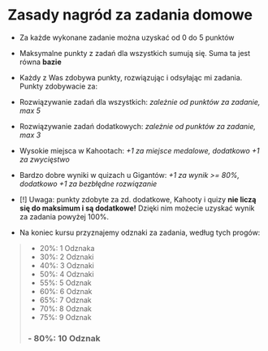 # Zasady nagród za zadania domowe

- Za każde wykonane zadanie można uzyskać od 0 do 5 punktów
- Maksymalne punkty z zadań dla wszystkich sumują się. Suma ta jest równa **bazie**
- Każdy z Was zdobywa punkty, rozwiązując i odsyłając mi zadania. Punkty zdobywacie za:
 - Rozwiązywanie zadań dla wszystkich: *zależnie od punktów za zadanie, max 5*
 - Rozwiązywanie zadań dodatkowych: *zależnie od punktów za zadanie, max 3*
 - Wysokie miejsca w Kahootach: *+1 za miejsce medalowe, dodatkowo +1 za zwycięstwo*
 - Bardzo dobre wyniki w quizach u Gigantów: *+1 za wynik >= 80%, dodatkowo +1 za bezbłędne rozwiązanie*
 - [!] Uwaga: punkty zdobyte za zd. dodatkowe, Kahooty i quizy **nie liczą się do maksimum i są dodatkowe!** Dzięki nim możecie uzyskać wynik za zadania powyżej 100%.

- Na koniec kursu przyznajemy odznaki za zadania, według tych progów:
> - 20%: 1 Odznaka
> - 30%: 2 Odznaki
> - 40%: 3 Odznaki
> - 50%: 4 Odznaki
> - 55%: 5 Odznak
> - 60%: 6 Odznak
> - 65%: 7 Odznak
> - 70%: 8 Odznak
> - 75%: 9 Odznak
> ### - 80%: 10 Odznak
